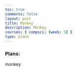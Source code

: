 ```yaml
---
toc: true
comments: false
layout: post
title: Monkey
description: Monkey
courses: { compsci: {week: 5} }
type: plans
---
```


### Plans:
monkey
